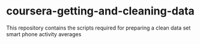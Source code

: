 # coursera-getting-and-cleaning-data
This repository contains the scripts required for preparing a clean data set smart phone activity averages
